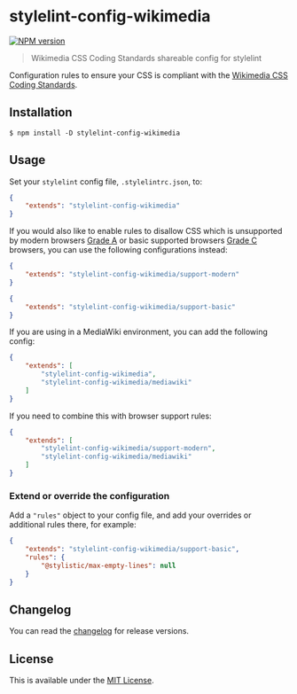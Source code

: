 # stylelint-config-wikimedia
[![NPM version](http://img.shields.io/npm/v/stylelint-config-wikimedia.svg)](https://www.npmjs.org/package/stylelint-config-wikimedia)
> Wikimedia CSS Coding Standards shareable config for stylelint

Configuration rules to ensure your CSS is compliant with the [Wikimedia CSS Coding Standards](https://www.mediawiki.org/wiki/Manual:Coding_conventions/CSS).


## Installation

```console
$ npm install -D stylelint-config-wikimedia
```


## Usage

Set your `stylelint` config file, `.stylelintrc.json`, to:

```json
{
	"extends": "stylelint-config-wikimedia"
}
```

If you would also like to enable rules to disallow CSS which is unsupported by modern browsers [Grade A](https://www.mediawiki.org/wiki/Compatibility#Modern_(Grade_A)) or basic supported browsers [Grade C](https://www.mediawiki.org/wiki/Compatibility#Basic_(Grade_C)) browsers, you can use the following configurations instead:

```json
{
	"extends": "stylelint-config-wikimedia/support-modern"
}
```

```json
{
	"extends": "stylelint-config-wikimedia/support-basic"
}
```

If you are using in a MediaWiki environment, you can add the following config:

```json
{
	"extends": [
		"stylelint-config-wikimedia",
		"stylelint-config-wikimedia/mediawiki"
	]
}
```

If you need to combine this with browser support rules:

```json
{
	"extends": [
		"stylelint-config-wikimedia/support-modern",
		"stylelint-config-wikimedia/mediawiki"
	]
}
```

### Extend or override the configuration
Add a `"rules"` object to your config file, and add your overrides or additional rules there, for example:
```json
{
	"extends": "stylelint-config-wikimedia/support-basic",
	"rules": {
		"@stylistic/max-empty-lines": null
	}
}
```


## Changelog
You can read the [changelog](CHANGELOG.md) for release versions.


## License
This is available under the [MIT License](LICENSE).
